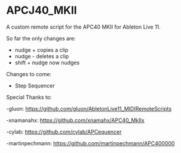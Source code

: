 # APCJ40_MKII

A custom remote script for the APC40 MKII for Ableton Live 11. 

So far the only changes are: 

- nudge + copies a clip 
- nudge - deletes a clip 
- shift + nudge now nudges 

Changes to come: 

- Step Sequencer 

Special Thanks to: 

-gluon: https://github.com/gluon/AbletonLive11_MIDIRemoteScripts

-xnamanahx: https://github.com/xnamahx/APC40_MkIIx

-cylab: https://github.com/cylab/APCequencer

-martinpechmann: https://github.com/martinpechmann/APC400000


